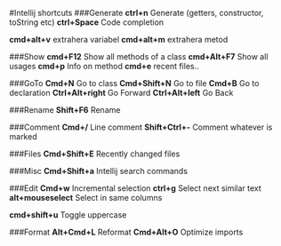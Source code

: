 #Intellij shortcuts
###Generate
**ctrl+n**				Generate (getters, constructor, toString etc)
**ctrl+Space**			Code completion

**cmd+alt+v**			extrahera variabel
**cmd+alt+m** 			extrahera metod

###Show
**cmd+F12** 			Show all methods of a class
**cmd+Alt+F7**			Show all usages
**cmd+p** 				Info on method
**cmd+e** 				recent files..

###GoTo
**Cmd+N** 				Go to class
**Cmd+Shift+N** 		Go to file
**Cmd+B**				Go to declaration
**Ctrl+Alt+right**	    Go Forward
**Ctrl+Alt+left** 		Go Back

###Rename
**Shift+F6**			Rename

###Comment
**Cmd+/**				Line comment
**Shift+Ctrl+-**		Comment whatever is marked

###Files
**Cmd+Shift+E**         Recently changed files

###Misc
**Cmd+Shift+a** 		Intellij search commands

###Edit
**Cmd+w**  				Incremental selection
**ctrl+g**              Select next similar text
**alt+mouseselect**		Select in same columns

**cmd+shift+u** 		Toggle uppercase

###Format
**Alt+Cmd+L** 			Reformat
**Cmd+Alt+O** 			Optimize imports



